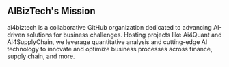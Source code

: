 ## AIBizTech's Mission
ai4biztech is a collaborative GitHub organization dedicated to advancing AI-driven solutions for business challenges. Hosting projects like Ai4Quant and Ai4SupplyChain, we leverage quantitative analysis and cutting-edge AI technology to innovate and optimize business processes across finance, supply chain, and more.
